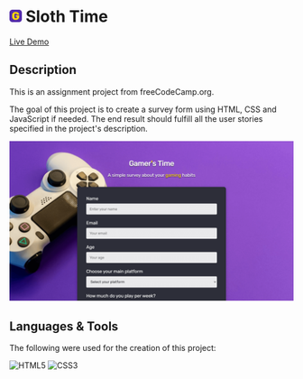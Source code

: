 # <img src="/assets/favicon.png" width="22"/> Sloth Time

[Live Demo](https://thecolordude.github.io/survey-form/)

## Description

This is an assignment project from freeCodeCamp.org.

The goal of this project is to create a survey form using HTML, CSS and JavaScript if needed.
The end result should fulfill all the user stories specified in the project's description.

<img src="/assets/preview.png" />



## Languages & Tools

The following were used for the creation of this project:

<img src="https://github.com/theColorDude/theColorDude/blob/main/assets/html5-original.svg" width="100" title="HTML5" /> <img src="https://github.com/theColorDude/theColorDude/blob/main/assets/css3-original.svg" width="100" title="CSS3" />
